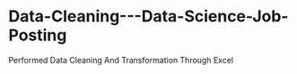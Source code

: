 # Data-Cleaning---Data-Science-Job-Posting
Performed Data Cleaning And Transformation Through Excel 
